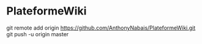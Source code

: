 # PlateformeWiki
git remote add origin https://github.com/AnthonyNabais/PlateformeWiki.git
git push -u origin master
